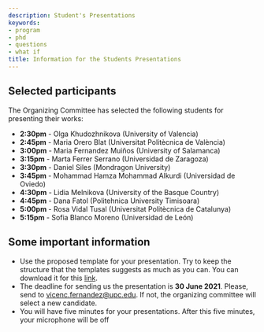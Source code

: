 ```yaml
---
description: Student's Presentations
keywords:
- program
- phd
- questions
- what if
title: Information for the Students Presentations
---
```


## Selected participants 

The Organizing Committee has selected the following students for presenting their works:

* **2:30pm** - Olga Khudozhnikova (University of Valencia)
* **2:45pm** - Maria Orero Blat (Universitat Politècnica de València)
* **3:00pm** - Maria Fernandez Muiños (University of Salamanca)
* **3:15pm** - Marta Ferrer Serrano (Universidad de Zaragoza)
* **3:30pm** - Daniel Siles (Mondragon University)
* **3:45pm** - Mohammad Hamza Mohammad Alkurdi (Universidad de Oviedo)
* **4:30pm** - Lidia Melnikova (University of the Basque Country)
* **4:45pm** - Dana Fatol (Politehnica University Timisoara)
* **5:00pm** - Rosa Vidal Tusal (Universitat Politècnica de Catalunya)
* **5:15pm** - Sofia Blanco Moreno (Universidad de León)

## Some important information

* Use the proposed template for your presentation. Try to keep the structure that the templates suggests as much as you can. You can download it for this [link](/phdday_full_name.pptx).
* The deadline for sending us the presentation is **30 June 2021**. Please, send to <vicenc.fernandez@upc.edu>. If not, the organizing committee will select a new candidate.
* You will have five minutes for your presentations. After this five minutes, your microphone will be off



